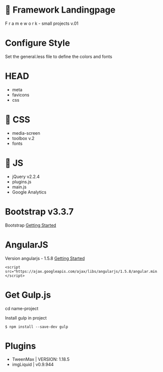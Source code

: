 # :file_folder: Framework Landingpage
F r a m e w o r k - small projects v.01

# Configure Style
Set the general.less file to define the colors and fonts

# HEAD
* meta
* favicons
* css

# :file_folder: CSS
* media-screen
* toolbox v.2
* fonts

# :file_folder: JS
* jQuery v2.2.4
* plugins.js
* main.js
* Google Analytics

# Bootstrap v3.3.7
Bootstrap [Getting Started](http://getbootstrap.com/css/)

# AngularJS
Version angularjs - 1.5.8 [Getting Started](https://angularjs.org/)

```
<script src="https://ajax.googleapis.com/ajax/libs/angularjs/1.5.8/angular.min.js"></script>
```

# Get Gulp.js
cd name-project

Install gulp in project
```
$ npm install --save-dev gulp
```

# Plugins
* TweenMax | VERSION: 1.18.5
* imgLiquid | v0.9.944
